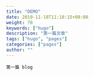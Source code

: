 ```yaml
---
title: "DEMO"
date: 2019-11-18T11:18:15+08:00
weight: 70
keywords: ["hugo"]
description: "第一篇文章"
tags: ["hugo", "pages"]
categories: ["pages"]
author: ""
---
```

    第一篇 blog

